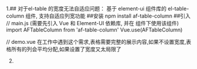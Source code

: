 1.## 对于el-table  的宽度无法自适应问题：
基于 element-ui 组件库的 el-table-column 组件, 支持自适应列宽功能
##安装 npm install af-table-column
##引入
 // main.js (需要先引入 Vue 和 Element-UI 依赖库, 并在 <el-table></el-table> 组件下使用该组件)
import AFTableColumn from 'af-table-column'
Vue.use(AFTableColumn)

// demo.vue
<template>
  <el-table :data="tableData" style="width: 100%">
    <af-table-column prop="date" label="日期"> </af-table-column>
    <af-table-column prop="name" label="姓名"> </af-table-column>
    <af-table-column prop="age" label="姓名"> </af-table-column>
    <af-table-column prop="phone" label="姓名"> </af-table-column>
    <af-table-column prop="address" label="地址"> </af-table-column>
  </el-table>
</template>
在工作中遇到这个需求,表格需要完整的展示内容,如果不设置宽度,表格所有的列会平均分配,如果设置了宽度又太局限了

2.